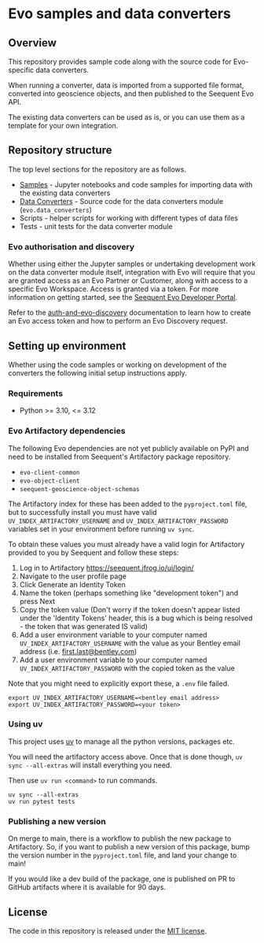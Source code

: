# Evo samples and data converters

## Overview

This repository provides sample code along with the source code for Evo-specific data converters.

When running a converter, data is imported from a supported file format, converted into geoscience objects, and then published to the Seequent Evo API.

The existing data converters can be used as is, or you can use them as a template for your own integration.

## Repository structure

The top level sections for the repository are as follows.

- [Samples](samples/README.md) - Jupyter notebooks and code samples for importing data with the existing data converters
- [Data Converters](src/evo/data_converters/README.md) - Source code for the data converters module (`evo.data_converters`)
- Scripts - helper scripts for working with different types of data files
- Tests - unit tests for the data converter module

### Evo authorisation and discovery

Whether using either the Jupyter samples or undertaking development work on the data converter module itself, integration with Evo will require that you are granted access as an Evo Partner or Customer, along with access to a specific Evo Workspace. Access is granted via a token. For more information on getting started, see the [Seequent Evo Developer Portal](https://developer.seequent.com/).

Refer to the [auth-and-evo-discovery](samples/auth-and-evo-discovery/python/README.md) documentation to learn how to create an Evo access token and how to perform an Evo Discovery request.

## Setting up environment

Whether using the code samples or working on development of the converters the following initial setup instructions apply.

### Requirements

- Python >= 3.10, <= 3.12

### Evo Artifactory dependencies

The following Evo dependencies are not yet publicly available on PyPI and need to be installed from Seequent's Artifactory package repository.

- `evo-client-common`
- `evo-object-client`
- `seequent-geoscience-object-schemas`

The Artifactory index for these has been added to the `pyproject.toml` file, but to successfully install you must have valid `UV_INDEX_ARTIFACTORY_USERNAME` and `UV_INDEX_ARTIFACTORY_PASSWORD` variables set in your environment before running `uv sync`.

To obtain these values you must already have a valid login for Artifactory provided to you by Seequent and follow these steps:

1. Log in to Artifactory https://seequent.jfrog.io/ui/login/
1. Navigate to the user profile page
1. Click Generate an Identity Token
1. Name the token (perhaps something like "development token") and press Next
1. Copy the token value (Don't worry if the token doesn't appear listed under the 'Identity Tokens' header, this is a bug which is being resolved - the token that was generated IS valid)
1. Add a user environment variable to your computer named `UV_INDEX_ARTIFACTORY_USERNAME` with the value as your Bentley email address (i.e. first.last@bentley.com)
1. Add a user environment variable to your computer named `UV_INDEX_ARTIFACTORY_PASSWORD` with the copied token as the value

Note that you might need to explicitly export these, a `.env` file failed.

```shell
export UV_INDEX_ARTIFACTORY_USERNAME=<bentley email address>
export UV_INDEX_ARTIFACTORY_PASSWORD=<your token>
```

### Using uv

This project uses [uv](https://docs.astral.sh/uv/) to manage all the python
versions, packages etc.

You will need the artifactory access above. Once that is done though, `uv sync --all-extras` will install everything you need.

Then use `uv run <command>` to run commands.

```shell
uv sync --all-extras
uv run pytest tests
```

### Publishing a new version

On merge to main, there is a workflow to publish the new package to Artifactory. So, if you want to publish a new version of this package, bump the version number in the `pyproject.toml` file, and land your change to main!

If you would like a dev build of the package, one is published on PR to GitHub artifacts where it is available for 90 days.

## License

The code in this repository is released under the [MIT license](LICENSE).

